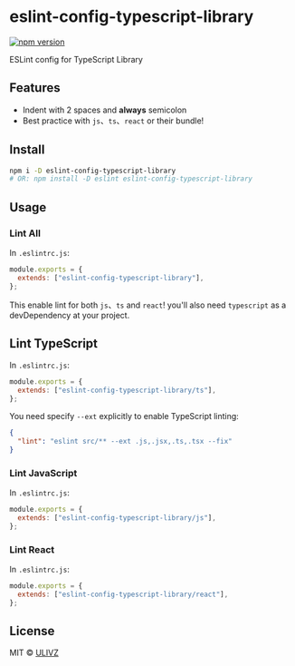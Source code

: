 # eslint-config-typescript-library

[![npm version](https://badgen.net/npm/v/eslint-config-typescript-library)](https://npm.im/eslint-config-typescript-library) 

ESLint config for TypeScript Library

## Features

- Indent with 2 spaces and **always** semicolon
- Best practice with `js`、`ts`、`react` or their bundle!

## Install

```bash
npm i -D eslint-config-typescript-library
# OR: npm install -D eslint eslint-config-typescript-library
```

## Usage

### Lint All

In `.eslintrc.js`:

```js
module.exports = {
  extends: ["eslint-config-typescript-library"],
};
```

This enable lint for both `js`、`ts` and `react`! you'll also need `typescript` as a devDependency at your project.

## Lint TypeScript

In `.eslintrc.js`:

```js
module.exports = {
  extends: ["eslint-config-typescript-library/ts"],
};
```

You need specify `--ext` explicitly to enable TypeScript linting:

```json
{
  "lint": "eslint src/** --ext .js,.jsx,.ts,.tsx --fix"
}
```

### Lint JavaScript

In `.eslintrc.js`:

```js
module.exports = {
  extends: ["eslint-config-typescript-library/js"],
};
```

### Lint React

In `.eslintrc.js`:

```js
module.exports = {
  extends: ["eslint-config-typescript-library/react"],
};
```

## License

MIT &copy; [ULIVZ](https://github.com/sponsors/ulivz)